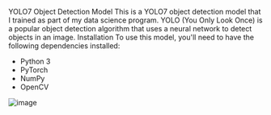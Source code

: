 YOLO7 Object Detection Model
This is a YOLO7 object detection model that I trained as part of my data science program. YOLO (You Only Look Once) is a popular object detection algorithm that uses a neural network to detect objects in an image.
Installation
To use this model, you'll need to have the following dependencies installed:
* Python 3
* PyTorch
* NumPy
* OpenCV


![image](https://user-images.githubusercontent.com/113937079/228612613-734f1b3f-ed34-4d65-9cb5-bb777a40e79b.png)


